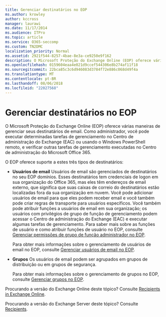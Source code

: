 ```yaml
---
title: Gerenciar destinatários no EOP
ms.author: krowley
author: kccross
manager: laurawi
ms.date: 11/17/2014
ms.audience: ITPro
ms.topic: article
ms.service: O365-seccomp
ms.custom: TN2DMC
localization_priority: Normal
ms.assetid: 2921f544-8257-4bae-8e3a-ce9250e9f162
description: O Microsoft Proteção do Exchange Online (EOP) oferece várias maneiras de gerenciar seus destinatários de email. Como administrador, você pode executar determinadas tarefas de gerenciamento no Centro de administração do Exchange (EAC) ou usando o Windows PowerShell remoto, e verificar outras tarefas de gerenciamento executadas no Centro de administração do Microsoft Office 365.
ms.openlocfilehash: 0159604eaa4e021d9ccef544306e8b274af11f18
ms.sourcegitcommit: 22bca85c3c6d946083d3784f72e886c068d49f4a
ms.translationtype: MT
ms.contentlocale: pt-BR
ms.lasthandoff: 08/06/2018
ms.locfileid: "22027568"
---
```

# <a name="manage-recipients-in-eop"></a>Gerenciar destinatários no EOP

O Microsoft Proteção do Exchange Online (EOP) oferece várias maneiras de gerenciar seus destinatários de email. Como administrador, você pode executar determinadas tarefas de gerenciamento no Centro de administração do Exchange (EAC) ou usando o Windows PowerShell remoto, e verificar outras tarefas de gerenciamento executadas no Centro de administração do Microsoft Office 365.
  
O EOP oferece suporte a estes três tipos de destinatários:
  
- **Usuários de email** Usuários de email são gerenciados de destinatários no seu EOP domínios. Esses destinatários tem credenciais de logon em sua organização do Office 365, mas eles têm endereços de email externo, que significa que suas caixas de correio do destinatários estão localizadas fora da sua organização em nuvem. Você pode adicionar usuários de email para que eles podem receber email e você também pode criar regras de transporte para usuários específicos. Você também pode atribuir funções a usuários de email em sua organização; os usuários com privilégios de grupo de função de gerenciamento podem acessar o Centro de administração do Exchange (EAC) e executar algumas tarefas de gerenciamento. Para saber mais sobre as funções de usuário e como atribuir funções de usuário no EOP, consulte [Gerenciar permissões de grupo de função administrador no EOP](manage-admin-role-group-permissions-in-eop.md).
    
    Para obter mais informações sobre o gerenciamento de usuários de email no EOP, consulte [Gerenciar usuários de email no EOP](manage-mail-users-in-eop.md).
    
- **Grupos** Os usuários de email podem ser agrupados em grupos de distribuição ou em grupos de segurança. 
    
    Para obter mais informações sobre o gerenciamento de grupos no EOP, consulte [Gerenciar grupos no EOP](manage-groups-in-eop.md).
    
Procurando a versão do Exchange Online deste tópico? Consulte [Recipients in Exchange Online](http://technet.microsoft.com/library/50d16941-5cd7-435d-8715-e2b69f8410ab.aspx).
  
Procurando a versão do Exchange Server deste tópico? Consulte [Recipients](http://technet.microsoft.com/library/40300ed4-85a5-463d-bb3a-cf787bd44e9d.aspx).
  

